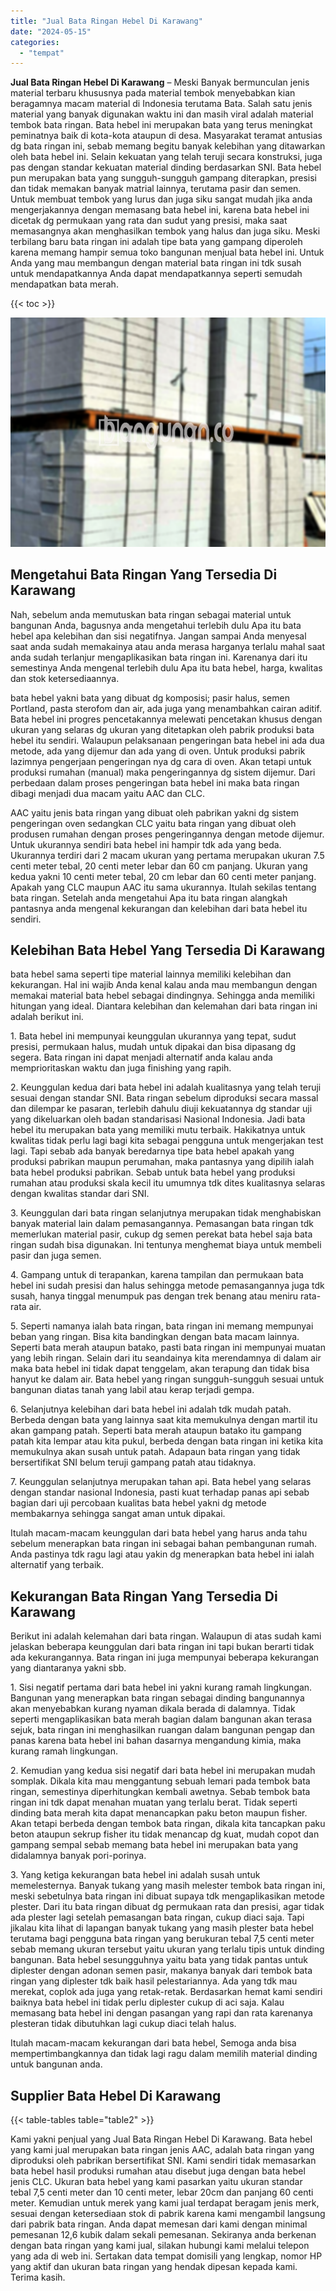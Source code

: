 ```yaml
---
title: "Jual Bata Ringan Hebel Di Karawang"
date: "2024-05-15"
categories: 
  - "tempat"
---
```


**Jual Bata Ringan Hebel Di Karawang** – Meski Banyak bermunculan jenis material terbaru khususnya pada material tembok menyebabkan kian beragamnya macam material di Indonesia terutama Bata. Salah satu jenis material yang banyak digunakan waktu ini dan masih viral adalah material tembok bata ringan. Bata hebel ini merupakan bata yang terus meningkat peminatnya baik di kota-kota ataupun di desa. Masyarakat teramat antusias dg bata ringan ini, sebab memang begitu banyak kelebihan yang ditawarkan oleh bata hebel ini. Selain kekuatan yang telah teruji secara konstruksi, juga pas dengan standar kekuatan material dinding berdasarkan SNI. Bata hebel pun merupakan bata yang sungguh-sungguh gampang diterapkan, presisi dan tidak memakan banyak matrial lainnya, terutama pasir dan semen. Untuk membuat tembok yang lurus dan juga siku sangat mudah jika anda mengerjakannya dengan memasang bata hebel ini, karena bata hebel ini dicetak dg permukaan yang rata dan sudut yang presisi, maka saat memasangnya akan menghasilkan tembok yang halus dan juga siku. Meski terbilang baru bata ringan ini adalah tipe bata yang gampang diperoleh karena memang hampir semua toko bangunan menjual bata hebel ini. Untuk Anda yang mau membangun dengan material bata ringan ini tdk susah untuk mendapatkannya Anda dapat mendapatkannya seperti semudah mendapatkan bata merah.

{{< toc >}}

![Jual Bata Ringan Hebel Di Karawang](/images/jual-hebel-murah-03.png)

## Mengetahui Bata Ringan Yang Tersedia Di Karawang

Nah, sebelum anda memutuskan bata ringan sebagai material untuk bangunan Anda, bagusnya anda mengetahui terlebih dulu Apa itu bata hebel apa kelebihan dan sisi negatifnya. Jangan sampai Anda menyesal saat anda sudah memakainya atau anda merasa harganya terlalu mahal saat anda sudah terlanjur mengaplikasikan bata ringan ini. Karenanya dari itu semestinya Anda mengenal terlebih dulu Apa itu bata hebel, harga, kwalitas dan stok ketersediaannya.

bata hebel yakni bata yang dibuat dg komposisi; pasir halus, semen Portland, pasta sterofom dan air, ada juga yang menambahkan cairan aditif. Bata hebel ini progres pencetakannya melewati pencetakan khusus dengan ukuran yang selaras dg ukuran yang ditetapkan oleh pabrik produksi bata hebel itu sendiri. Walaupun pelaksanaan pengeringan bata hebel ini ada dua metode, ada yang dijemur dan ada yang di oven. Untuk produksi pabrik lazimnya pengerjaan pengeringan nya dg cara di oven. Akan tetapi untuk produksi rumahan (manual) maka pengeringannya dg sistem dijemur. Dari perbedaan dalam proses pengeringan bata hebel ini maka bata ringan dibagi menjadi dua macam yaitu AAC dan CLC.

AAC yaitu jenis bata ringan yang dibuat oleh pabrikan yakni dg sistem pengeringan oven sedangkan CLC yaitu bata ringan yang dibuat oleh produsen rumahan dengan proses pengeringannya dengan metode dijemur. Untuk ukurannya sendiri bata hebel ini hampir tdk ada yang beda. Ukurannya terdiri dari 2 macam ukuran yang pertama merupakan ukuran 7.5 centi meter tebal, 20 centi meter lebar dan 60 cm panjang. Ukuran yang kedua yakni 10 centi meter tebal, 20 cm lebar dan 60 centi meter panjang. Apakah yang CLC maupun AAC itu sama ukurannya. Itulah sekilas tentang bata ringan. Setelah anda mengetahui Apa itu bata ringan alangkah pantasnya anda mengenal kekurangan dan kelebihan dari bata hebel itu sendiri.

## Kelebihan Bata Hebel Yang Tersedia Di Karawang

bata hebel sama seperti tipe material lainnya memiliki kelebihan dan kekurangan. Hal ini wajib Anda kenal kalau anda mau membangun dengan memakai material bata hebel sebagai dindingnya. Sehingga anda memiliki hitungan yang ideal. Diantara kelebihan dan kelemahan dari bata ringan ini adalah berikut ini.

1\. Bata hebel ini mempunyai keunggulan ukurannya yang tepat, sudut presisi, permukaan halus, mudah untuk dipakai dan bisa dipasang dg segera. Bata ringan ini dapat menjadi alternatif anda kalau anda memprioritaskan waktu dan juga finishing yang rapih.

2\. Keunggulan kedua dari bata hebel ini adalah kualitasnya yang telah teruji sesuai dengan standar SNI. Bata ringan sebelum diproduksi secara massal dan dilempar ke pasaran, terlebih dahulu diuji kekuatannya dg standar uji yang dikeluarkan oleh badan standarisasi Nasional Indonesia. Jadi bata hebel itu merupakan bata yang memiliki mutu terbaik. Hakikatnya untuk kwalitas tidak perlu lagi bagi kita sebagai pengguna untuk mengerjakan test lagi. Tapi sebab ada banyak beredarnya tipe bata hebel apakah yang produksi pabrikan maupun perumahan, maka pantasnya yang dipilih ialah bata hebel produksi pabrikan. Sebab untuk bata hebel yang produksi rumahan atau produksi skala kecil itu umumnya tdk dites kualitasnya selaras dengan kwalitas standar dari SNI.

3\. Keunggulan dari bata ringan selanjutnya merupakan tidak menghabiskan banyak material lain dalam pemasangannya. Pemasangan bata ringan tdk memerlukan material pasir, cukup dg semen perekat bata hebel saja bata ringan sudah bisa digunakan. Ini tentunya menghemat biaya untuk membeli pasir dan juga semen.

4\. Gampang untuk di terapankan, karena tampilan dan permukaan bata hebel ini sudah presisi dan halus sehingga metode pemasangannya juga tdk susah, hanya tinggal menumpuk pas dengan trek benang atau meniru rata-rata air.

5\. Seperti namanya ialah bata ringan, bata ringan ini memang mempunyai beban yang ringan. Bisa kita bandingkan dengan bata macam lainnya. Seperti bata merah ataupun batako, pasti bata ringan ini mempunyai muatan yang lebih ringan. Selain dari itu seandainya kita merendamnya di dalam air maka bata hebel ini tidak dapat tenggelam, akan terapung dan tidak bisa hanyut ke dalam air. Bata hebel yang ringan sungguh-sungguh sesuai untuk bangunan diatas tanah yang labil atau kerap terjadi gempa.

6\. Selanjutnya kelebihan dari bata hebel ini adalah tdk mudah patah. Berbeda dengan bata yang lainnya saat kita memukulnya dengan martil itu akan gampang patah. Seperti bata merah ataupun batako itu gampang patah kita lempar atau kita pukul, berbeda dengan bata ringan ini ketika kita memukulnya akan susah untuk patah. Adapaun bata ringan yang tidak bersertifikat SNI belum teruji gampang patah atau tidaknya.

7\. Keunggulan selanjutnya merupakan tahan api. Bata hebel yang selaras dengan standar nasional Indonesia, pasti kuat terhadap panas api sebab bagian dari uji percobaan kualitas bata hebel yakni dg metode membakarnya sehingga sangat aman untuk dipakai.

Itulah macam-macam keunggulan dari bata hebel yang harus anda tahu sebelum menerapkan bata ringan ini sebagai bahan pembangunan rumah. Anda pastinya tdk ragu lagi atau yakin dg menerapkan bata hebel ini ialah alternatif yang terbaik.

## Kekurangan Bata Ringan Yang Tersedia Di Karawang

Berikut ini adalah kelemahan dari bata ringan. Walaupun di atas sudah kami jelaskan beberapa keunggulan dari bata ringan ini tapi bukan berarti tidak ada kekurangannya. Bata ringan ini juga mempunyai beberapa kekurangan yang diantaranya yakni sbb.

1\. Sisi negatif pertama dari bata hebel ini yakni kurang ramah lingkungan. Bangunan yang menerapkan bata ringan sebagai dinding bangunannya akan menyebabkan kurang nyaman dikala berada di dalamnya. Tidak seperti mengaplikasikan bata merah bagian dalam bangunan akan terasa sejuk, bata ringan ini menghasilkan ruangan dalam bangunan pengap dan panas karena bata hebel ini bahan dasarnya mengandung kimia, maka kurang ramah lingkungan.

2\. Kemudian yang kedua sisi negatif dari bata hebel ini merupakan mudah somplak. Dikala kita mau menggantung sebuah lemari pada tembok bata ringan, semestinya diperhitungkan kembali awetnya. Sebab tembok bata ringan ini tdk dapat menahan muatan yang terlalu berat. Tidak seperti dinding bata merah kita dapat menancapkan paku beton maupun fisher. Akan tetapi berbeda dengan tembok bata ringan, dikala kita tancapkan paku beton ataupun sekrup fisher itu tidak menancap dg kuat, mudah copot dan gampang sempal sebab memang bata hebel ini merupakan bata yang didalamnya banyak pori-porinya.

3\. Yang ketiga kekurangan bata hebel ini adalah susah untuk memelesternya. Banyak tukang yang masih melester tembok bata ringan ini, meski sebetulnya bata ringan ini dibuat supaya tdk mengaplikasikan metode plester. Dari itu bata ringan dibuat dg permukaan rata dan presisi, agar tidak ada plester lagi setelah pemasangan bata ringan, cukup diaci saja. Tapi jikalau kita lihat di lapangan banyak tukang yang masih plester bata hebel terutama bagi pengguna bata ringan yang berukuran tebal 7,5 centi meter sebab memang ukuran tersebut yaitu ukuran yang terlalu tipis untuk dinding bangunan. Bata hebel sesungguhnya yaitu bata yang tidak pantas untuk diplester dengan adonan semen pasir, makanya banyak dari tembok bata ringan yang diplester tdk baik hasil pelestariannya. Ada yang tdk mau merekat, coplok ada juga yang retak-retak. Berdasarkan hemat kami sendiri baiknya bata hebel ini tidak perlu diplester cukup di aci saja. Kalau memasang bata hebel ini dengan pasangan yang rapi dan rata karenanya plesteran tidak dibutuhkan lagi cukup diaci telah halus.

Itulah macam-macam kekurangan dari bata hebel, Semoga anda bisa mempertimbangkannya dan tidak lagi ragu dalam memilih material dinding untuk bangunan anda.

## Supplier Bata Hebel Di Karawang

{{< table-tables table="table2" >}}

Kami yakni penjual yang Jual Bata Ringan Hebel Di Karawang. Bata hebel yang kami jual merupakan bata ringan jenis AAC, adalah bata ringan yang diproduksi oleh pabrikan bersertifikat SNI. Kami sendiri tidak memasarkan bata hebel hasil produksi rumahan atau disebut juga dengan bata hebel jenis CLC. Ukuran bata hebel yang kami pasarkan yaitu ukuran standar tebal 7,5 centi meter dan 10 centi meter, lebar 20cm dan panjang 60 centi meter. Kemudian untuk merek yang kami jual terdapat beragam jenis merk, sesuai dengan ketersediaan stok di pabrik karena kami mengambil langsung dari pabrik bata ringan. Anda dapat memesan dari kami dengan minimal pemesanan 12,6 kubik dalam sekali pemesanan. Sekiranya anda berkenan dengan bata ringan yang kami jual, silakan hubungi kami melalui telepon yang ada di web ini. Sertakan data tempat domisili yang lengkap, nomor HP yang aktif dan ukuran bata ringan yang hendak dipesan kepada kami. Terima kasih.
